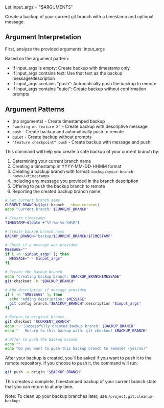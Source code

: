 Let input_args = "$ARGUMENTS"

Create a backup of your current git branch with a timestamp and optional message.

## Argument Interpretation
First, analyze the provided arguments: input_args

Based on the argument pattern:
- If input_args is empty: Create backup with timestamp only
- If input_args contains text: Use that text as the backup message/description
- If input_args contains "push": Automatically push the backup to remote
- If input_args contains "quiet": Create backup without confirmation prompts

## Argument Patterns
- (no arguments) - Create timestamped backup
- `"working on feature X"` - Create backup with descriptive message
- `push` - Create backup and automatically push to remote
- `quiet` - Create backup without prompts
- `"feature checkpoint" push` - Create backup with message and push

This command will help you create a safe backup of your current branch by:

1. Determining your current branch name
2. Creating a timestamp in YYYY-MM-DD-HHMM format
3. Creating a backup branch with format: `backup/<your-branch-name>/<timestamp>`
4. Including any message you provided in the branch description
5. Offering to push the backup branch to remote
6. Reporting the created backup branch name

```bash
# Get current branch name
CURRENT_BRANCH=$(git branch --show-current)
echo "Current branch: $CURRENT_BRANCH"

# Create timestamp
TIMESTAMP=$(date +"%Y-%m-%d-%H%M")

# Create backup branch name
BACKUP_BRANCH="backup/$CURRENT_BRANCH/$TIMESTAMP"

# Check if a message was provided
MESSAGE=""
if [ -n "$input_args" ]; then
  MESSAGE=" - $input_args"
fi

# Create the backup branch
echo "Creating backup branch: $BACKUP_BRANCH$MESSAGE"
git checkout -b "$BACKUP_BRANCH"

# Add description if message provided
if [ -n "$MESSAGE" ]; then
  echo "Adding description: $MESSAGE"
  git config branch."$BACKUP_BRANCH".description "$input_args"
fi

# Return to original branch
git checkout "$CURRENT_BRANCH"
echo "✅ Successfully created backup branch: $BACKUP_BRANCH"
echo "   Return to this backup with: git checkout $BACKUP_BRANCH"

# Offer to push the backup branch
echo ""
echo "Do you want to push this backup branch to remote? (yes/no)"
```

After your backup is created, you'll be asked if you want to push it to the remote repository.
If you choose to push it, the command will run:

```bash
git push -u origin "$BACKUP_BRANCH"
```

This creates a complete, timestamped backup of your current branch state that you can return to at any time.

Note: To clean up your backup branches later, use `/project:git:cleanup-backups`